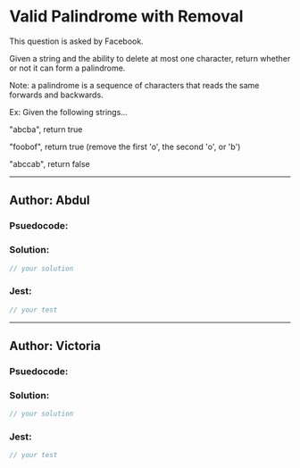 # Valid Palindrome with Removal
 
This question is asked by Facebook. 

Given a string and the ability to delete at most one character, 
return whether or not it can form a palindrome.

Note: a palindrome is a sequence of characters that reads the same forwards and backwards.

Ex: Given the following strings...

"abcba", return true

"foobof", return true (remove the first 'o', the second 'o', or 'b')

"abccab", return false


---

## Author: Abdul

### Psuedocode:


### Solution:

```js
// your solution
```

### Jest:

```js
// your test
```

---
## Author: Victoria

### Psuedocode:

### Solution:

```js
// your solution
```

### Jest:

```js
// your test
```